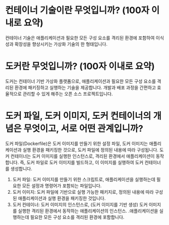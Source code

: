 # 컨테이너 기술이란 무엇입니까? (100자 이내로 요약)
컨테이너 기술은 애플리케이션과 필요한 모든 구성 요소를 격리된 환경에 포함하여 이식성과 확장성을 향상시키는 가상화 기술의 한 형태입니다.

# 도커란 무엇입니까? (100자 이내로 요약)
도커는 컨테이너 기반 가상화 플랫폼으로, 애플리케이션과 필요한 모든 구성 요소를 격리된 환경에 패키징하고 실행하는 기술을 제공합니다. 개발과 배포 과정을 간편하고 효율적으로 관리할 수 있게 해주는 오픈 소스 프로젝트입니다.

# 도커 파일, 도커 이미지, 도커 컨테이너의 개념은 무엇이고, 서로 어떤 관계입니까?
도커 파일(Dockerfile)은 도커 이미지를 만들기 위한 설정 파일, 도커 이미지는 애플리케이션과 실행 환경을 패키징한 것으로, 도커 파일에 정의된 내용에 따라 구성됩니다. 도커 컨테이너는 도커 이미지를 실행한 인스턴스로, 격리된 환경에서 애플리케이션이 동작합니다. 
즉, 도커 파일로 도커 이미지를 빌드하고, 이 이미지를 실행하여 도커 컨테이너를 생성합니다. 

1. 도커 파일: 도커 이미지를 만들기 위한 스크립트로, 애플리케이션을 실행하는데 필요한 모든 설정과 명령어가 포함되는 파일입니다.
2. 도커 이미지: 도커 파일에 기반으로 실행 가능한 패키지로, 정의된 내용에 따라 구성된 애플리케이션과 실행 환경을 패키징한 것입니다.
3. 도커 컨테이너: 도커 이미지의 인스턴스로, (도커 이미지를 기반 생성) 도커 이미지를 실행한 격리된 환경에서 동작하는 애플리케이션의 인스턴스. .애플리케이션을 실행하는데 필요한 모든 구성 요소를 격리된 환경에 포함합니다.
